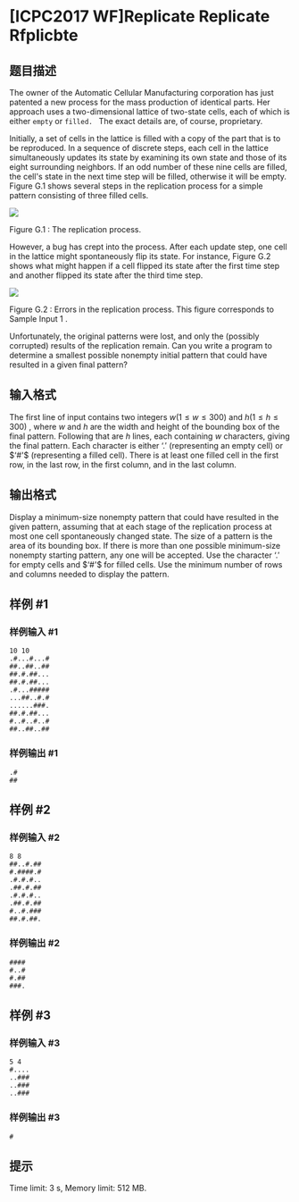 # [ICPC2017 WF]Replicate Replicate Rfplicbte

## 题目描述



The owner of the Automatic Cellular Manufacturing corporation has just patented a new process for the mass production of identical parts. Her approach uses a two-dimensional lattice of two-state cells, each of which is either `empty` or `filled. ` The exact details are, of course, proprietary.

Initially, a set of cells in the lattice is filled with a copy of the part that is to be reproduced. In a sequence of discrete steps, each cell in the lattice simultaneously updates its state by examining its own state and those of its eight surrounding neighbors. If an odd number of these nine cells are filled, the cell's state in the next time step will be filled, otherwise it will be empty. Figure G.1 shows several steps in the replication process for a simple pattern consisting of three filled cells.

![](https://onlinejudgeimages.s3-ap-northeast-1.amazonaws.com/problem/14639/1.png)

Figure G.1 : The replication process.

However, a bug has crept into the process. After each update step, one cell in the lattice might spontaneously flip its state. For instance, Figure G.2 shows what might happen if a cell flipped its state after the first time step and another flipped its state after the third time step.

![](https://onlinejudgeimages.s3-ap-northeast-1.amazonaws.com/problem/14639/2.png)

Figure G.2 : Errors in the replication process. This figure corresponds to Sample Input $1$ .

Unfortunately, the original patterns were lost, and only the (possibly corrupted) results of the replication remain. Can you write a program to determine a smallest possible nonempty initial pattern that could have resulted in a given final pattern?



## 输入格式



The first line of input contains two integers $w (1 \le w \le 300)$ and $h (1 \le h \le 300)$ , where $w$ and $h$ are the width and height of the bounding box of the final pattern. Following that are $h$ lines, each containing $w$ characters, giving the final pattern. Each character is either $‘. '$ (representing an empty cell) or $‘#'$ (representing a filled cell). There is at least one filled cell in the first row, in the last row, in the first column, and in the last column.



## 输出格式



Display a minimum-size nonempty pattern that could have resulted in the given pattern, assuming that at each stage of the replication process at most one cell spontaneously changed state. The size of a pattern is the area of its bounding box. If there is more than one possible minimum-size nonempty starting pattern, any one will be accepted. Use the character $‘. '$ for empty cells and $‘#'$ for filled cells. Use the minimum number of rows and columns needed to display the pattern.



## 样例 #1

### 样例输入 #1
```
10 10
.#...#...#
##..##..##
##.#.##...
##.#.##...
.#...#####
...##..#.#
......###.
##.#.##...
#..#..#..#
##..##..##
```

### 样例输出 #1

```
.#
##
```

## 样例 #2

### 样例输入 #2
```
8 8
##..#.##
#.####.#
.#.#.#..
.##.#.##
.#.#.#..
.##.#.##
#..#.###
##.#.##.
```

### 样例输出 #2

```
####
#..#
#.##
###.
```

## 样例 #3

### 样例输入 #3
```
5 4
#....
..###
..###
..###
```

### 样例输出 #3

```
#
```

## 提示

Time limit: 3 s, Memory limit: 512 MB. 



